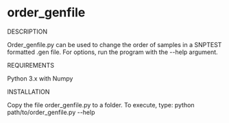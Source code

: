 # order_genfile

DESCRIPTION

Order_genfile.py can be used to change the order of samples in a 
SNPTEST formatted .gen file. For options, run the program with
the --help argument.

REQUIREMENTS

Python 3.x with Numpy

INSTALLATION

Copy the file order_genfile.py to a folder. To execute, type:
python path/to/order_genfile.py --help
